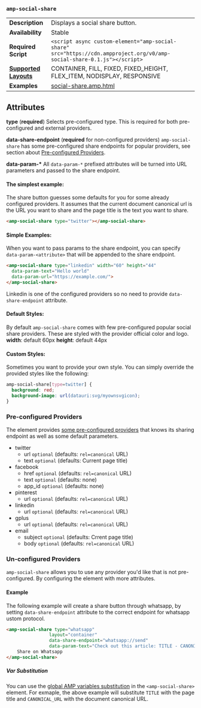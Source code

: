 <!---
Copyright 2016 The AMP HTML Authors. All Rights Reserved.

Licensed under the Apache License, Version 2.0 (the "License");
you may not use this file except in compliance with the License.
You may obtain a copy of the License at

      http://www.apache.org/licenses/LICENSE-2.0

Unless required by applicable law or agreed to in writing, software
distributed under the License is distributed on an "AS-IS" BASIS,
WITHOUT WARRANTIES OR CONDITIONS OF ANY KIND, either express or implied.
See the License for the specific language governing permissions and
limitations under the License.
-->

### <a name="amp-social-share"></a> `amp-social-share`

<table>
  <tr>
    <td class="col-fourty"><strong>Description</strong></td>
    <td>Displays a social share button.</td>
  </tr>
  <tr>
    <td class="col-fourty"><strong>Availability</strong></td>
    <td>
      Stable
    </td>
  </tr>
  <tr>
    <td class="col-fourty"><strong>Required Script</strong></td>
    <td>
      <div>
        <code>&lt;script async custom-element="amp-social-share" src="https://cdn.ampproject.org/v0/amp-social-share-0.1.js">&lt;/script></code>
      </div>
    </td>
  </tr>
  <tr>
    <td class="col-fourty"><strong><a href="https://www.ampproject.org/docs/guides/responsive/control_layout.html">Supported Layouts</a></strong></td>
    <td>CONTAINER, FILL, FIXED, FIXED_HEIGHT, FLEX_ITEM, NODISPLAY, RESPONSIVE</td>
  </tr>
  <tr>
    <td class="col-fourty"><strong>Examples</strong></td>
    <td><a href="https://github.com/ampproject/amphtml/blob/master/examples/social-share.amp.html">social-share.amp.html</a>
    </td>
  </tr>
</table>


## Attributes
**type** (__required__)
Selects pre-configured type. This is required for both pre-configured and external providers.

**data-share-endpoint** (__required__ for non-configured providers)
`amp-social-share` has some pre-configured share endpoints for popular providers, see section about [Pre-configured Providers](#pre-configured-providers). 

**data-param-\***
All `data-param-*` prefixed attributes will be turned into URL parameters and passed to the share endpoint.  

#### The simplest example:
The share button guesses some defaults for you for some already configured providers. It assumes that the current document canonical url is the URL you want to share and the page title is the text you want to share.
```html
<amp-social-share type="twitter"></amp-social-share>
```

#### Simple Examples:
When you want to pass params to the share endpoint, you can specify ```data-param-<attribute>``` that will be appended to the share endpoint.
```html
<amp-social-share type="linkedin" width="60" height="44"
  data-param-text="Hello world"
  data-param-url="https://example.com/">
</amp-social-share>
```

Linkedin is one of the configured providers so no need to provide `data-share-endpoint` attribute.

#### Default Styles:
By default `amp-social-share` comes with few pre-configured popular social share providers. These are styled with the provider official color and logo.
__width__: default 60px
__height__: default 44px

#### Custom Styles:
Sometimes you want to provide your own style. You can simply override the provided styles like the following: 
```css
amp-social-share[type=twitter] {
  background: red;
  background-image: url(datauri:svg/myownsvgicon);
}
```

### Pre-configured Providers
The element provides [some pre-configured providers](0.1/amp-social-share-config.js) that knows its sharing endpoint as well as some default parameters. 

- twitter
    - url `optional` (defaults: `rel=canonical` URL)
    - text `optional` (defaults: Current page title)
- facebook
    - href `optional` (defaults: `rel=canonical` URL)
    - text `optional` (defaults: none)
    - app_id `optional` (defaults: none)
- pinterest
    - url `optional` (defaults: `rel=canonical` URL)
- linkedin
    - url `optional` (defaults: `rel=canonical` URL)
- gplus
    - url `optional` (defaults: `rel=canonical` URL)
- email
    - subject `optional` (defaults: Crrent page title)
    - body `optional` (defaults: `rel=canonical` URL)

### Un-configured Providers
`amp-social-share` allows you to use any provider you'd like that is not pre-configured. By configuring the element with more attributes.

#### Example
The following example will create a share button through whatsapp, by setting `data-share-endpoint` attribute to the correct endpoint for whatsapp ustom protocol.
```html
<amp-social-share type="whatsapp"
                layout="container"
                data-share-endpoint="whatsapp://send"
                data-param-text="Check out this article: TITLE - CANONICAL_URL">
    Share on Whatsapp
</amp-social-share>
```

##### Var Substitution
You can use the [global AMP variables substitution](https://github.com/ampproject/amphtml/blob/master/spec/amp-var-substitutions.md) in the `<amp-social-share>` element. For exmaple, the above example will substitute `TITLE` with the page title and `CANONICAL_URL` with the document canonical URL.
